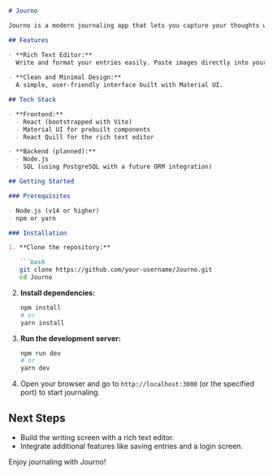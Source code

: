 ```markdown
# Journo

Journo is a modern journaling app that lets you capture your thoughts with a rich text editor featuring image pasting and basic formatting.

## Features

- **Rich Text Editor:**  
  Write and format your entries easily. Paste images directly into your journal.
  
- **Clean and Minimal Design:**  
  A simple, user-friendly interface built with Material UI.

## Tech Stack

- **Frontend:**  
  - React (bootstrapped with Vite)
  - Material UI for prebuilt components
  - React Quill for the rich text editor

- **Backend (planned):**  
  - Node.js
  - SQL (using PostgreSQL with a future ORM integration)

## Getting Started

### Prerequisites

- Node.js (v14 or higher)
- npm or yarn

### Installation

1. **Clone the repository:**

   ```bash
   git clone https://github.com/your-username/Journo.git
   cd Journo
   ```

2. **Install dependencies:**

   ```bash
   npm install
   # or
   yarn install
   ```

3. **Run the development server:**

   ```bash
   npm run dev
   # or
   yarn dev
   ```

4. Open your browser and go to `http://localhost:3000` (or the specified port) to start journaling.

## Next Steps

- Build the writing screen with a rich text editor.
- Integrate additional features like saving entries and a login screen.

Enjoy journaling with Journo!
